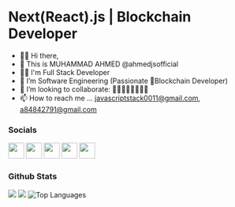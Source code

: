 # Next(React).js | Blockchain Developer
- 🔴🔴 Hi there,
- 👋 This is MUHAMMAD AHMED @ahmedjsofficial
- 👨‍💻 I'm Full Stack Developer
- 🌱 I’m Software Engineering (Passionate 🔴Blockchain Developer)
- 💞️ I’m looking to collaborate: 🚀🚀🚀🚀🚀🚀🚀🚀
- 📫 How to reach me ... javascriptstack0011@gmail.com, a84842791@gmail.com


### Socials

<p align="left"> <a href="https://www.github.com/ahmedjsofficial" target="_blank" rel="noreferrer"><img src="https://raw.githubusercontent.com/danielcranney/readme-generator/main/public/icons/socials/github.svg" width="32" height="32" /></a> <a href="https://www.linkedin.com/in/ahmedjs" target="_blank" rel="noreferrer"><img src="https://raw.githubusercontent.com/danielcranney/readme-generator/main/public/icons/socials/linkedin.svg" width="32" height="32" /></a> <a href="https://www.twitter.com/ahmed_jsstack" target="_blank" rel="noreferrer"><img src="https://raw.githubusercontent.com/danielcranney/readme-generator/main/public/icons/socials/twitter.svg" width="32" height="32" /></a> <a href="https://www.facebook.com/ahmedjsofficial" target="_blank" rel="noreferrer"><img src="https://raw.githubusercontent.com/danielcranney/readme-generator/main/public/icons/socials/facebook.svg" width="32" height="32" /></a> <a href="https://www.instagram.com/ahmedjsofficial" target="_blank" rel="noreferrer"><img src="https://raw.githubusercontent.com/danielcranney/readme-generator/main/public/icons/socials/instagram.svg" width="32" height="32" /></a></p>

### Github Stats

<img src="https://github-readme-stats.vercel.app/api?username=ahmedjsofficial&&show_icons=true&title_color=00ff99&icon_color=00ff33&text_color=ebebed&bg_color=000">

<img src="https://github-readme-streak-stats.herokuapp.com/?user=ahmedjsofficial&stroke=ffffff&background=000000&ring=00ff77&fire=00ff11&currStreakNum=ffffff&currStreakLabel=00ff44&sideNums=00ff77&sideLabels=ffffff&dates=ffffff&hide_border=true" />
<!-- 
<img src="https://activity-graph.herokuapp.com/graph?username=ahmedjsofficial&bg_color=000000&color=00ff45&line=00ff77&point=ffffff&area_color=00ff11&area=true&hide_border=true&custom_title=GitHub%20Commits%20Graph" alt="GitHub Commits Graph" /> -->

<img src="https://github-readme-stats.vercel.app/api/top-langs/?username=ahmedjsofficial&langs_count=15&title_color=00ff99&text_color=ffffff&icon_color=00ff77&bg_color=000000&hide_border=true&locale=en&custom_title=Top%20%Languages" alt="Top Languages" />
